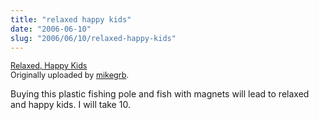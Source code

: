 ```yaml
--- 
title: "relaxed happy kids"
date: "2006-06-10"
slug: "2006/06/10/relaxed-happy-kids"
---
```

<a href="http://www.flickr.com/photos/mikegrb/164421883/" title="photo sharing"><img src="http://static.flickr.com/52/164421883_190a1e45be.jpg" alt="" /> </a>
<br />
<span style="font-size: 0.9em; margin-top: 0px;"><a href="http://www.flickr.com/photos/mikegrb/164421883/">Relaxed, Happy Kids</a> 
<br />
Originally uploaded by <a href="http://www.flickr.com/people/mikegrb/">mikegrb</a>.
</span>
<br clear="all" />
<p>Buying this plastic fishing pole and fish with magnets will lead to relaxed and happy kids.  I will take 10.</p>
